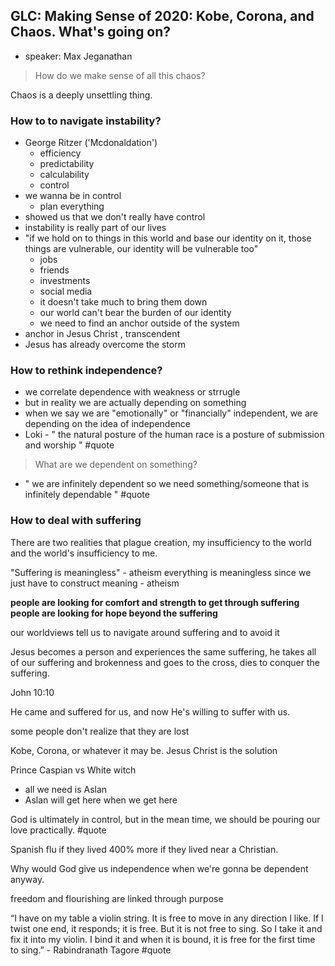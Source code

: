 ## GLC: Making Sense of 2020: Kobe, Corona, and Chaos. What's going on?

- speaker: Max Jeganathan


>How do we make sense of all this chaos?

Chaos is a deeply unsettling thing. 

### How to to navigate instability?

- George Ritzer ('Mcdonaldation')
	- efficiency
	- predictability
	- calculability
	- control
- we wanna be in control
	- plan everything
- showed us that we don't really have control
- instability is really part of our lives
-  "if we hold on to things in this world and base our identity on it, those things are vulnerable, our identity will be vulnerable too"
	- jobs
	- friends
	- investments
	- social media
	- it doesn't take much to bring them down
	- our world can't bear the burden of our identity
	- we need to find an anchor outside of the system
- anchor in Jesus Christ , transcendent
- Jesus has already overcome the storm

### How to rethink independence?
- we correlate dependence with weakness or strrugle
- but in reality we are actually depending on something
- when we say we are "emotionally" or "financially" independent, we are depending on the idea of independence
- Loki - " the natural posture of the human race is a posture of submission and worship " #quote 
> What are we dependent on something?
- " we are infinitely dependent so we need something/someone that is infinitely dependable " #quote 

### How to deal with suffering

There are two realities that plague creation, my insufficiency to the world and the world's insufficiency to me.

"Suffering is meaningless" - atheism
everything is meaningless since we just have to construct meaning - atheism

**people are looking for comfort and strength to get through suffering
people are looking for hope beyond the suffering**

our worldviews tell us to navigate around suffering and to avoid it

Jesus becomes a person and experiences the same suffering, he takes all of our suffering and brokenness and goes to the cross, dies to conquer the suffering.

John 10:10

He came and suffered for us, and now He's willing to suffer with us.

some people don't realize that they are lost

Kobe, Corona, or whatever it may be. Jesus Christ is the solution

Prince Caspian vs White witch
- all we need is Aslan
- Aslan will get here when we get here

God is ultimately in control, but in the mean time, we should be pouring our love practically. #quote 

Spanish flu if they lived 400% more if they lived near a Christian.

Why would God give us independence when we're gonna be dependent anyway.

freedom and flourishing are linked through purpose

“I have on my table a violin string. It is free to move in any direction I like. If I twist one end, it responds; it is free. But it is not free to sing. So I take it and fix it into my violin. I bind it and when it is bound, it is free for the first time to sing.” - Rabindranath Tagore #quote	

